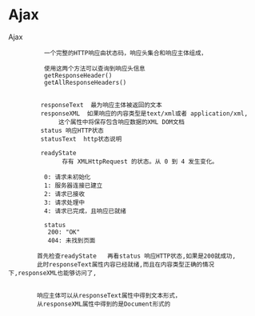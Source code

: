 # Ajax
  Ajax
   
		      一个完整的HTTP响应由状态码，响应头集合和响应主体组成，

		      使用这两个方法可以查询到响应头信息	 
		      getResponseHeader()
		      getAllResponseHeaders()
	
	
		     responseText  最为响应主体被返回的文本
		     responseXML  如果响应的内容类型是text/xml或者 application/xml,
				  这个属性中将保存包含响应数据的XML DOM文档                      
		     status 响应HTTP状态
		     statusText  http状态说明

		     readyState	
				   存有 XMLHttpRequest 的状态。从 0 到 4 发生变化。

		      0: 请求未初始化
		      1: 服务器连接已建立
		      2: 请求已接收
		      3: 请求处理中
		      4: 请求已完成，且响应已就绪

		      status	
		       200: "OK"
		       404: 未找到页面

		    首先检查readyState   再看status 响应HTTP状态,如果是200就成功,
		    此时responseText属性内容已经就绪,而且在内容类型正确的情况下,responseXML也能够访问了,


		    响应主体可以从responseText属性中得到文本形式，
		    从responseXML属性中得到的是Document形式的




